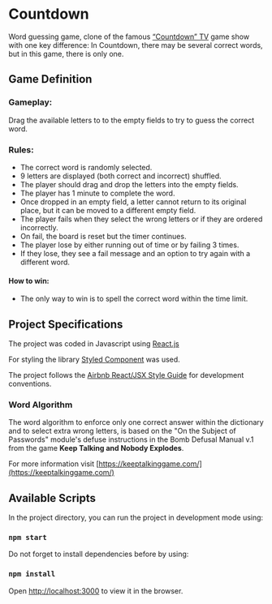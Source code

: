 # Countdown

Word guessing game, clone of the famous [“​Countdown​” TV](https://en.wikipedia.org/wiki/Countdown_(game_show)) game show with one key difference: In Countdown, there may be several correct words, but in this game, there is only one.

## Game Definition

### Gameplay:

Drag the available letters to to the empty fields to try to guess the correct word.

### Rules:

* The correct word is randomly selected.
* 9 letters are displayed (both correct and incorrect) shuffled.
* The player should drag and drop the letters into the empty fields.
* The player has 1 minute to complete the word.
* Once dropped in an empty field, a letter cannot return to its original place, but it can be moved to a different empty field.
* The player fails when they select the wrong letters or if they are ordered incorrectly.
* On fail, the board is reset but the timer continues.
* The player lose by either running out of time or by failing 3 times.
* If they lose, they see a fail message and an option to try again with a different word.

#### How to win:

* The only way to win is to spell the correct word within the time limit.

## Project Specifications

The project was coded in Javascript using [React.js](https://reactjs.org/)

For styling the library [Styled Component](https://styled-components.com/) was used.

The project follows the [Airbnb React/JSX Style Guide](https://github.com/airbnb/javascript/tree/master/react) for development conventions.

### Word Algorithm

The word algorithm to enforce only one correct answer within the dictionary and to select extra wrong letters, is based on the "On the Subject of Passwords" module's defuse instructions in the Bomb Defusal Manual v.1 from the game **Keep Talking and Nobody Explodes**.

For more information visit [https://keeptalkinggame.com/](https://keeptalkinggame.com/)

## Available Scripts

In the project directory, you can run the project in development mode using:

### `npm start`

Do not forget to install dependencies before by using:

### `npm install`

Open [http://localhost:3000](http://localhost:3000) to view it in the browser.